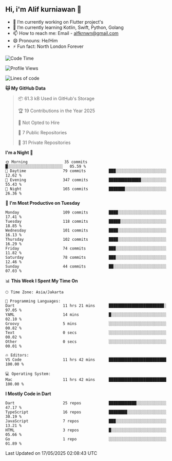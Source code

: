 ## Hi, i'm Alif kurniawan 👋

- 🔭 I’m currently working on Flutter project's
- 🌱 I’m currently learning Kotlin, Swift, Python, Golang
- 📫 How to reach me: Email - alfkrnwn@gmail.com
- 😄 Pronouns: He/Him
- ⚡ Fun fact: North London Forever

<!--START_SECTION:waka-->
![Code Time](http://img.shields.io/badge/Code%20Time-25%20hrs%201%20min-blue)

![Profile Views](http://img.shields.io/badge/Profile%20Views-134-blue)

![Lines of code](https://img.shields.io/badge/From%20Hello%20World%20I%27ve%20Written-683.2%20thousand%20lines%20of%20code-blue)

**🐱 My GitHub Data** 

> 📦 61.3 kB Used in GitHub's Storage 
 > 
> 🏆 19 Contributions in the Year 2025
 > 
> 🚫 Not Opted to Hire
 > 
> 📜 7 Public Repositories 
 > 
> 🔑 31 Private Repositories 
 > 
**I'm a Night 🦉** 

```text
🌞 Morning                35 commits          █░░░░░░░░░░░░░░░░░░░░░░░░   05.59 % 
🌆 Daytime                79 commits          ███░░░░░░░░░░░░░░░░░░░░░░   12.62 % 
🌃 Evening                347 commits         ██████████████░░░░░░░░░░░   55.43 % 
🌙 Night                  165 commits         ███████░░░░░░░░░░░░░░░░░░   26.36 % 
```
📅 **I'm Most Productive on Tuesday** 

```text
Monday                   109 commits         ████░░░░░░░░░░░░░░░░░░░░░   17.41 % 
Tuesday                  118 commits         █████░░░░░░░░░░░░░░░░░░░░   18.85 % 
Wednesday                101 commits         ████░░░░░░░░░░░░░░░░░░░░░   16.13 % 
Thursday                 102 commits         ████░░░░░░░░░░░░░░░░░░░░░   16.29 % 
Friday                   74 commits          ███░░░░░░░░░░░░░░░░░░░░░░   11.82 % 
Saturday                 78 commits          ███░░░░░░░░░░░░░░░░░░░░░░   12.46 % 
Sunday                   44 commits          ██░░░░░░░░░░░░░░░░░░░░░░░   07.03 % 
```


📊 **This Week I Spent My Time On** 

```text
🕑︎ Time Zone: Asia/Jakarta

💬 Programming Languages: 
Dart                     11 hrs 21 mins      ████████████████████████░   97.05 % 
YAML                     14 mins             █░░░░░░░░░░░░░░░░░░░░░░░░   02.10 % 
Groovy                   5 mins              ░░░░░░░░░░░░░░░░░░░░░░░░░   00.82 % 
Text                     0 secs              ░░░░░░░░░░░░░░░░░░░░░░░░░   00.02 % 
Other                    0 secs              ░░░░░░░░░░░░░░░░░░░░░░░░░   00.01 % 

🔥 Editors: 
VS Code                  11 hrs 42 mins      █████████████████████████   100.00 % 

💻 Operating System: 
Mac                      11 hrs 42 mins      █████████████████████████   100.00 % 
```

**I Mostly Code in Dart** 

```text
Dart                     25 repos            ████████████░░░░░░░░░░░░░   47.17 % 
TypeScript               16 repos            ████████░░░░░░░░░░░░░░░░░   30.19 % 
JavaScript               7 repos             ███░░░░░░░░░░░░░░░░░░░░░░   13.21 % 
HTML                     3 repos             █░░░░░░░░░░░░░░░░░░░░░░░░   05.66 % 
Go                       1 repo              ░░░░░░░░░░░░░░░░░░░░░░░░░   01.89 % 
```




 Last Updated on 17/05/2025 02:08:43 UTC
<!--END_SECTION:waka-->
